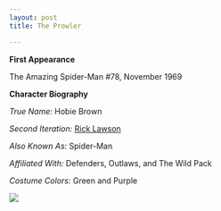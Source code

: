 ```yaml
---
layout: post
title: The Prowler

---
```


**First Appearance**

The Amazing Spider-Man #78, November 1969


**Character Biography**

*True Name:* Hobie Brown

*Second Iteration:*  <a href="http://comicfirsts.com/rick-lawson.html">Rick Lawson</a>

*Also Known As:*  Spider-Man

*Affiliated With:*  Defenders, Outlaws, and The Wild Pack

*Costume Colors:*  Green and Purple

<img src="http://comicfirsts.com/images/marvel/the-amazing-spider-man-78.jpg">

